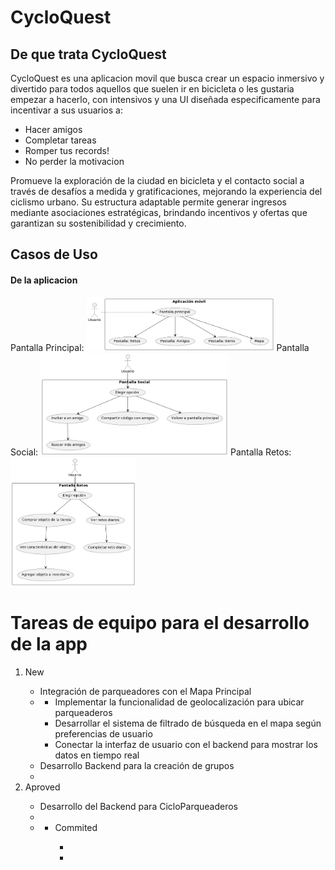 # CycloQuest

<h2>De que trata CycloQuest</h2>
CycloQuest es una aplicacion movil que busca crear un espacio inmersivo y divertido para todos aquellos que suelen ir en bicicleta o les gustaria empezar a hacerlo, con intensivos y una UI diseñada especificamente para incentivar a sus usuarios a:
<ul>
  <li>Hacer amigos</li>
  <li>Completar tareas</li>
  <li>Romper tus records!</li>
  <li>No perder la motivacion</li>
</ul>

Promueve la exploración de la ciudad en bicicleta y el contacto social a través de desafíos a medida y gratificaciones, mejorando la experiencia del ciclismo urbano. Su estructura adaptable permite generar ingresos mediante asociaciones estratégicas, brindando incentivos y ofertas que garantizan su sostenibilidad y crecimiento.

<h2>Casos de Uso</h2>
<h4>De la aplicacion</h4>
Pantalla Principal:
<img src = "casodeuso1.png", alt = "Image", width = 300px>
Pantalla Social:
<img src = "casodeuso2.png", alt = "Image2", width = 300px>
Pantalla Retos:
<img src = "casodeuso3.png", alt = "Image3", width = 200px>
<h1>Tareas de equipo para el desarrollo de la app</h1>
<ol>
    <li>New</li>
    <ul>
      <li>Integración de parqueadores con el Mapa Principal<li>
          <ul>
            <li>Implementar la funcionalidad de geolocalización para ubicar parqueaderos</li>
            <li>Desarrollar el sistema de filtrado de búsqueda en el mapa según preferencias de usuario</li>
            <li>Conectar la interfaz de usuario con el backend para mostrar los datos en tiempo real</li>
          </ul>
      <li>Desarrollo Backend para la creación de grupos<li>
      </ul>
  </li>
  <li>Aproved</li>
    <ul>
      <li>Desarrollo del Backend para CicloParqueaderos </li>
      <li> <li>
    <ul>
  <li>Commited</li>
    <ul>
      <li> <li>
      </ul>
  </li>
</ol>
